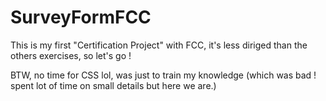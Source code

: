 # SurveyFormFCC
This is my first "Certification Project" with FCC, it's less diriged than the others exercises, so let's go !

BTW, no time for CSS lol, was just to train my knowledge (which was bad ! spent lot of time on small details but here we are.)
